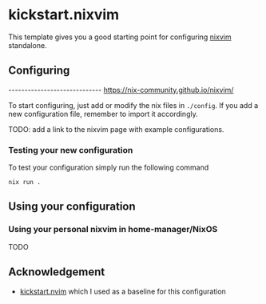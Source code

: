 # kickstart.nixvim

This template gives you a good starting point for configuring [nixvim](https://github.com/nix-community/nixvim) standalone.

## Configuring


----------------------------- https://nix-community.github.io/nixvim/

To start configuring, just add or modify the nix files in `./config`.
If you add a new configuration file, remember to import it accordingly.

TODO: add a link to the nixvim page with example configurations.

### Testing your new configuration

To test your configuration simply run the following command

```
nix run .
```

## Using your configuration

### Using your personal nixvim in home-manager/NixOS

TODO

## Acknowledgement

- [kickstart.nvim](https://github.com/nvim-lua/kickstart.nvim) which I used as a baseline for this configuration
